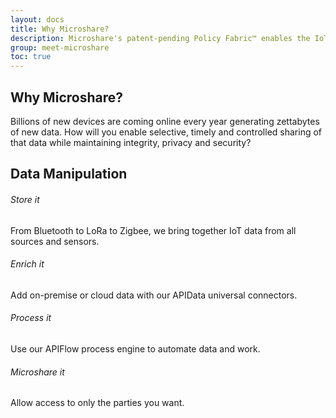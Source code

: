 ```yaml
---
layout: docs
title: Why Microshare?
description: Microshare's patent-pending Policy Fabric™ enables the IoT economy.
group: meet-microshare
toc: true
---
```


## Why Microshare?

Billions of new devices are coming online every year generating zettabytes of new data. How will you enable selective, timely and controlled sharing of that data while maintaining integrity, privacy and security?

## Data Manipulation

###### Store it
From Bluetooth to LoRa to Zigbee, we bring together IoT data from all sources and sensors.

###### Enrich it
Add on-premise or cloud data with our APIData universal connectors.

###### Process it
Use our APIFlow process engine to automate data and work.

###### Microshare it
Allow access to only the parties you want.

